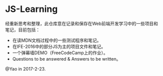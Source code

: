 # JS-Learning

经重新思考和整理，此仓库意在记录和保存在Web前端开发学习中的一些项目和笔记，目前包括：

* 在读MDN文档过程中的一些测试程序和笔记。
* 在IFE-2016中的部分JS为主的项目文件和笔记。
* 一个弹幕墙DEMO（FreeCodeCamp上的作业）。
* Questions to be answered & Answers to be written。



@Yao in 2017-2-23.